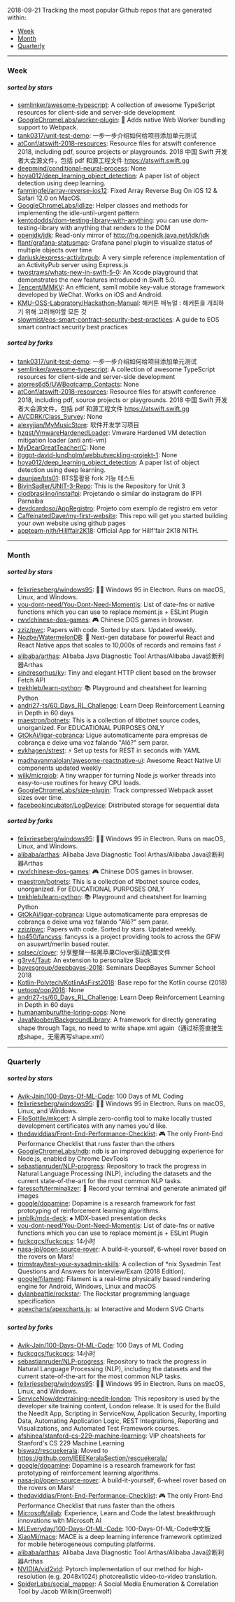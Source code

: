 2018-09-21
Tracking the most popular Github repos that are generated within: 
* [Week](https://github.com/polebug/github_trending_spider/blob/master/2018-09-21.md#week)
* [Month](https://github.com/polebug/github_trending_spider/blob/master/2018-09-21.md#month)
* [Quarterly](https://github.com/polebug/github_trending_spider/blob/master/2018-09-21.md#quarterly)
--- 
### Week 
##### sorted by stars 
* [semlinker/awesome-typescript](https://github.com/semlinker/awesome-typescript): A collection of awesome TypeScript resources for client-side and server-side development
* [GoogleChromeLabs/worker-plugin](https://github.com/GoogleChromeLabs/worker-plugin): 🐳 Adds native Web Worker bundling support to Webpack.
* [tank0317/unit-test-demo](https://github.com/tank0317/unit-test-demo): 一步一步介绍如何给项目添加单元测试
* [atConf/atswift-2018-resources](https://github.com/atConf/atswift-2018-resources): Resource files for atswift conference 2018, including pdf, source projects or playgrounds. 2018 中国 Swift 开发者大会源文件，包括 pdf 和源工程文件 https://atswift.swift.gg
* [deepmind/conditional-neural-process](https://github.com/deepmind/conditional-neural-process): None
* [hoya012/deep_learning_object_detection](https://github.com/hoya012/deep_learning_object_detection): A paper list of object detection using deep learning.
* [fanmingfei/array-reverse-ios12](https://github.com/fanmingfei/array-reverse-ios12):  Fixed Array Reverse Bug On iOS 12 & Safari 12.0 on MacOS.
* [GoogleChromeLabs/idlize](https://github.com/GoogleChromeLabs/idlize): Helper classes and methods for implementing the idle-until-urgent pattern
* [kentcdodds/dom-testing-library-with-anything](https://github.com/kentcdodds/dom-testing-library-with-anything): you can use dom-testing-library with anything that renders to the DOM
* [openjdk/jdk](https://github.com/openjdk/jdk): Read-only mirror of http://hg.openjdk.java.net/jdk/jdk
* [flant/grafana-statusmap](https://github.com/flant/grafana-statusmap): Grafana panel plugin to visualize status of multiple objects over time
* [dariusk/express-activitypub](https://github.com/dariusk/express-activitypub): A very simple reference implementation of an ActivityPub server using Express.js
* [twostraws/whats-new-in-swift-5-0](https://github.com/twostraws/whats-new-in-swift-5-0): An Xcode playground that demonstrates the new features introduced in Swift 5.0.
* [Tencent/MMKV](https://github.com/Tencent/MMKV): An efficient, samll mobile key-value storage framework developed by WeChat. Works on iOS and Android.
* [KMU-OSS-Laboratory/Hackathon-Manual](https://github.com/KMU-OSS-Laboratory/Hackathon-Manual): 해커톤 매뉴얼 : 해커톤을 개최하기 위해 고려해야할 모든 것
* [slowmist/eos-smart-contract-security-best-practices](https://github.com/slowmist/eos-smart-contract-security-best-practices): A guide to EOS smart contract security best practices
##### sorted by forks 
* [tank0317/unit-test-demo](https://github.com/tank0317/unit-test-demo): 一步一步介绍如何给项目添加单元测试
* [semlinker/awesome-typescript](https://github.com/semlinker/awesome-typescript): A collection of awesome TypeScript resources for client-side and server-side development
* [atorres6d5/UWBootcamp_Contacts](https://github.com/atorres6d5/UWBootcamp_Contacts): None
* [atConf/atswift-2018-resources](https://github.com/atConf/atswift-2018-resources): Resource files for atswift conference 2018, including pdf, source projects or playgrounds. 2018 中国 Swift 开发者大会源文件，包括 pdf 和源工程文件 https://atswift.swift.gg
* [AVCDRK/Class_Survey](https://github.com/AVCDRK/Class_Survey): None
* [alexyjian/MyMusicStore](https://github.com/alexyjian/MyMusicStore): 软件开发学习项目
* [hzqst/VmwareHardenedLoader](https://github.com/hzqst/VmwareHardenedLoader): Vmware Hardened VM detection mitigation loader (anti anti-vm)
* [MyDearGreatTeacher/C](https://github.com/MyDearGreatTeacher/C): None
* [itggot-david-lundholm/webbutveckling-projekt-1](https://github.com/itggot-david-lundholm/webbutveckling-projekt-1): None
* [hoya012/deep_learning_object_detection](https://github.com/hoya012/deep_learning_object_detection): A paper list of object detection using deep learning.
* [daunjae/bts01](https://github.com/daunjae/bts01): BTS툴활용 fork 기능 테스트
* [BivinSadler/UNIT-3-Repo](https://github.com/BivinSadler/UNIT-3-Repo): This is the Repository for Unit 3
* [clodbrasilino/instaifpi](https://github.com/clodbrasilino/instaifpi): Projetando o similar do instagram do IFPI Parnaíba
* [devdcardoso/AppRegistro](https://github.com/devdcardoso/AppRegistro): Projeto com exemplo de registro em vetor
* [CaffeinatedDave/my-first-website](https://github.com/CaffeinatedDave/my-first-website): This repo will get you started building your own website using github pages
* [appteam-nith/Hillffair2K18](https://github.com/appteam-nith/Hillffair2K18): Official App for Hillf'fair 2K18 NITH.
--- 
### Month 
##### sorted by stars 
* [felixrieseberg/windows95](https://github.com/felixrieseberg/windows95): 💩🚀 Windows 95 in Electron. Runs on macOS, Linux, and Windows.
* [you-dont-need/You-Dont-Need-Momentjs](https://github.com/you-dont-need/You-Dont-Need-Momentjs): List of date-fns or native functions which you can use to replace moment.js + ESLint Plugin 
* [rwv/chinese-dos-games](https://github.com/rwv/chinese-dos-games): 🎮 Chinese DOS games in browser.
* [zziz/pwc](https://github.com/zziz/pwc): Papers with code. Sorted by stars. Updated weekly. 
* [Nozbe/WatermelonDB](https://github.com/Nozbe/WatermelonDB): 🍉 Next-gen database for powerful React and React Native apps that scales to 10,000s of records and remains fast ⚡️
* [alibaba/arthas](https://github.com/alibaba/arthas): Alibaba Java Diagnostic Tool Arthas/Alibaba Java诊断利器Arthas
* [sindresorhus/ky](https://github.com/sindresorhus/ky): Tiny and elegant HTTP client based on the browser Fetch API
* [trekhleb/learn-python](https://github.com/trekhleb/learn-python): 📚 Playground and cheatsheet for learning Python
* [andri27-ts/60_Days_RL_Challenge](https://github.com/andri27-ts/60_Days_RL_Challenge): Learn Deep Reinforcement Learning in Depth in 60 days
* [maestron/botnets](https://github.com/maestron/botnets): This is a collection of #botnet source codes, unorganized. For EDUCATIONAL PURPOSES ONLY
* [GtOkAi/ligar-cobranca](https://github.com/GtOkAi/ligar-cobranca): Ligue automaticamente para empresas de cobrança e deixe uma voz falando "Alô?" sem parar.
* [eykhagen/strest](https://github.com/eykhagen/strest): ⚡️ Set up tests for REST in seconds with YAML
* [madhavanmalolan/awesome-reactnative-ui](https://github.com/madhavanmalolan/awesome-reactnative-ui): Awesome React Native UI components updated weekly
* [wilk/microjob](https://github.com/wilk/microjob): A tiny wrapper for turning Node.js worker threads into easy-to-use routines for heavy CPU loads.
* [GoogleChromeLabs/size-plugin](https://github.com/GoogleChromeLabs/size-plugin): Track compressed Webpack asset sizes over time.
* [facebookincubator/LogDevice](https://github.com/facebookincubator/LogDevice): Distributed storage for sequential data
##### sorted by forks 
* [felixrieseberg/windows95](https://github.com/felixrieseberg/windows95): 💩🚀 Windows 95 in Electron. Runs on macOS, Linux, and Windows.
* [alibaba/arthas](https://github.com/alibaba/arthas): Alibaba Java Diagnostic Tool Arthas/Alibaba Java诊断利器Arthas
* [rwv/chinese-dos-games](https://github.com/rwv/chinese-dos-games): 🎮 Chinese DOS games in browser.
* [maestron/botnets](https://github.com/maestron/botnets): This is a collection of #botnet source codes, unorganized. For EDUCATIONAL PURPOSES ONLY
* [trekhleb/learn-python](https://github.com/trekhleb/learn-python): 📚 Playground and cheatsheet for learning Python
* [GtOkAi/ligar-cobranca](https://github.com/GtOkAi/ligar-cobranca): Ligue automaticamente para empresas de cobrança e deixe uma voz falando "Alô?" sem parar.
* [zziz/pwc](https://github.com/zziz/pwc): Papers with code. Sorted by stars. Updated weekly. 
* [hq450/fancyss](https://github.com/hq450/fancyss): fancyss is a project providing tools to across the GFW on asuswrt/merlin based router.
* [sqlsec/clover](https://github.com/sqlsec/clover): 分享整理一些黑苹果Clover驱动配置文件
* [g3rv4/Taut](https://github.com/g3rv4/Taut): An extension to personalize Slack
* [bayesgroup/deepbayes-2018](https://github.com/bayesgroup/deepbayes-2018): Seminars DeepBayes Summer School 2018
* [Kotlin-Polytech/KotlinAsFirst2018](https://github.com/Kotlin-Polytech/KotlinAsFirst2018): Base repo for the Kotlin course (2018)
* [uetoop/oop2018](https://github.com/uetoop/oop2018): None
* [andri27-ts/60_Days_RL_Challenge](https://github.com/andri27-ts/60_Days_RL_Challenge): Learn Deep Reinforcement Learning in Depth in 60 days
* [humanamburu/the-loring-cops](https://github.com/humanamburu/the-loring-cops): None
* [JavaNoober/BackgroundLibrary](https://github.com/JavaNoober/BackgroundLibrary): A framework for directly generating shape through Tags, no need to write shape.xml again（通过标签直接生成shape，无需再写shape.xml）
--- 
### Quarterly 
##### sorted by stars 
* [Avik-Jain/100-Days-Of-ML-Code](https://github.com/Avik-Jain/100-Days-Of-ML-Code): 100 Days of ML Coding
* [felixrieseberg/windows95](https://github.com/felixrieseberg/windows95): 💩🚀 Windows 95 in Electron. Runs on macOS, Linux, and Windows.
* [FiloSottile/mkcert](https://github.com/FiloSottile/mkcert): A simple zero-config tool to make locally trusted development certificates with any names you'd like.
* [thedaviddias/Front-End-Performance-Checklist](https://github.com/thedaviddias/Front-End-Performance-Checklist): 🎮 The only Front-End Performance Checklist that runs faster than the others
* [GoogleChromeLabs/ndb](https://github.com/GoogleChromeLabs/ndb): ndb is an improved debugging experience for Node.js, enabled by Chrome DevTools
* [sebastianruder/NLP-progress](https://github.com/sebastianruder/NLP-progress): Repository to track the progress in Natural Language Processing (NLP), including the datasets and the current state-of-the-art for the most common NLP tasks.
* [faressoft/terminalizer](https://github.com/faressoft/terminalizer): 🦄 Record your terminal and generate animated gif images
* [google/dopamine](https://github.com/google/dopamine): Dopamine is a research framework for fast prototyping of reinforcement learning algorithms. 
* [jxnblk/mdx-deck](https://github.com/jxnblk/mdx-deck): :spades: MDX-based presentation decks
* [you-dont-need/You-Dont-Need-Momentjs](https://github.com/you-dont-need/You-Dont-Need-Momentjs): List of date-fns or native functions which you can use to replace moment.js + ESLint Plugin 
* [fuckcqcs/fuckcqcs](https://github.com/fuckcqcs/fuckcqcs): 14小时
* [nasa-jpl/open-source-rover](https://github.com/nasa-jpl/open-source-rover): A build-it-yourself, 6-wheel rover based on the rovers on Mars!
* [trimstray/test-your-sysadmin-skills](https://github.com/trimstray/test-your-sysadmin-skills): A collection of *nix Sysadmin Test Questions and Answers for Interview/Exam (2018 Edition).
* [google/filament](https://github.com/google/filament): Filament is a real-time physically based rendering engine for Android, Windows, Linux and macOS
* [dylanbeattie/rockstar](https://github.com/dylanbeattie/rockstar): The Rockstar programming language specification
* [apexcharts/apexcharts.js](https://github.com/apexcharts/apexcharts.js): 📊 Interactive and Modern SVG Charts
##### sorted by forks 
* [Avik-Jain/100-Days-Of-ML-Code](https://github.com/Avik-Jain/100-Days-Of-ML-Code): 100 Days of ML Coding
* [fuckcqcs/fuckcqcs](https://github.com/fuckcqcs/fuckcqcs): 14小时
* [sebastianruder/NLP-progress](https://github.com/sebastianruder/NLP-progress): Repository to track the progress in Natural Language Processing (NLP), including the datasets and the current state-of-the-art for the most common NLP tasks.
* [felixrieseberg/windows95](https://github.com/felixrieseberg/windows95): 💩🚀 Windows 95 in Electron. Runs on macOS, Linux, and Windows.
* [ServiceNow/devtraining-needit-london](https://github.com/ServiceNow/devtraining-needit-london): This repository is used by the developer site training content, London release. It is used for the Build the NeedIt App, Scripting in ServiceNow, Application Security, Importing Data, Automating Application Logic, REST Integrations, Reporting and Visualizations, and Automated Test Framework courses.
* [afshinea/stanford-cs-229-machine-learning](https://github.com/afshinea/stanford-cs-229-machine-learning): VIP cheatsheets for Stanford's CS 229 Machine Learning
* [biswaz/rescuekerala](https://github.com/biswaz/rescuekerala): Moved to https://github.com/IEEEKeralaSection/rescuekerala/
* [google/dopamine](https://github.com/google/dopamine): Dopamine is a research framework for fast prototyping of reinforcement learning algorithms. 
* [nasa-jpl/open-source-rover](https://github.com/nasa-jpl/open-source-rover): A build-it-yourself, 6-wheel rover based on the rovers on Mars!
* [thedaviddias/Front-End-Performance-Checklist](https://github.com/thedaviddias/Front-End-Performance-Checklist): 🎮 The only Front-End Performance Checklist that runs faster than the others
* [Microsoft/ailab](https://github.com/Microsoft/ailab): Experience, Learn and Code the latest breakthrough innovations with Microsoft AI
* [MLEveryday/100-Days-Of-ML-Code](https://github.com/MLEveryday/100-Days-Of-ML-Code): 100-Days-Of-ML-Code中文版
* [XiaoMi/mace](https://github.com/XiaoMi/mace): MACE is a deep learning inference framework optimized for mobile heterogeneous computing platforms.
* [alibaba/arthas](https://github.com/alibaba/arthas): Alibaba Java Diagnostic Tool Arthas/Alibaba Java诊断利器Arthas
* [NVIDIA/vid2vid](https://github.com/NVIDIA/vid2vid): Pytorch implementation of our method for high-resolution (e.g. 2048x1024) photorealistic video-to-video translation.
* [SpiderLabs/social_mapper](https://github.com/SpiderLabs/social_mapper): A Social Media Enumeration & Correlation Tool by Jacob Wilkin(Greenwolf)
